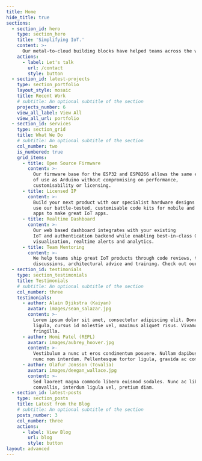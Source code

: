 ```yaml
---
title: Home
hide_title: true
sections:
  - section_id: hero
    type: section_hero
    title: 'Simplifying IoT.'
    content: >-
      Our metal-to-cloud building blocks have helped teams across the world ship 50000+ IoT devices. What are you working on?
    actions:
      - label: Let's talk
        url: /contact
        style: button
  - section_id: latest-projects
    type: section_portfolio
    layout_style: mosaic
    title: Recent Work
    # subtitle: An optional subtitle of the section
    projects_number: 6
    view_all_label: View All
    view_all_url: portfolio
  - section_id: services
    type: section_grid
    title: What We Do
    # subtitle: An optional subtitle of the section
    col_number: two
    is_numbered: true
    grid_items:
      - title: Open Source Firmware
        content: >-
          Our firmware base for the ESP32 and ESP8266 allows the same ease 
          of use as Arduino without compromising on performance, 
          customisability or licensing.
      - title: Licensed IP
        content: >-
          Build your next product with our specialist hardware designs or 
          use our battle-tested, customisable code kits for mobile and voice 
          apps to make great IoT apps.
      - title: Realtime Dashboard
        content: >-
          Our web based dashboard integrates with your existing 
          IoT and authentication backend while enabling best-in-class OTA, device management,
          visualisation, realtime alerts and analytics.
      - title: Team Mentoring
        content: >-
          We help teams ship great IoT products through code reviews, technical 
          discussions, architectural advice and training. Check out our docs to get started for free.
  - section_id: testimonials
    type: section_testimonials
    title: Testimonials
    # subtitle: An optional subtitle of the section
    col_number: three
    testimonials:
      - author: Alain Djikstra (Kaiyan)
        avatar: images/sean_salazar.jpg
        content: >-
          Lorem ipsum dolor sit amet, consectetur adipiscing elit. Donec nisl
          ligula, cursus id molestie vel, maximus aliquet risus. Vivamus in nibh
          fringilla.
      - author: Homi Patel (REPL)
        avatar: images/aubrey_hoover.jpg
        content: >-
          Vestibulum a nunc ut eros condimentum posuere. Nullam dapibus quis
          nunc non interdum. Pellentesque tortor ligula, gravida ac commodo eu.
      - author: Olafur Jonsson (Tovalia)
        avatar: images/deegan_wallace.jpg
        content: >-
          Sed laoreet magna commodo libero euismod sodales. Nunc ac libero
          convallis, interdum ligula vel, pretium diam.
  - section_id: latest-posts
    type: section_posts
    title: Latest from the Blog
    # subtitle: An optional subtitle of the section
    posts_number: 3
    col_number: three
    actions:
      - label: View Blog
        url: blog
        style: button
layout: advanced
---
```

